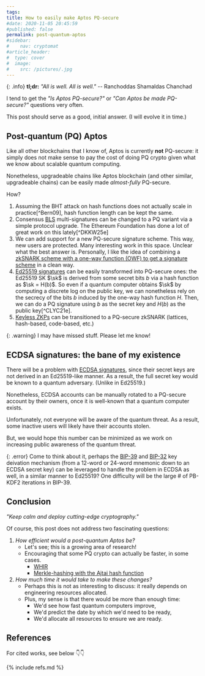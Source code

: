 ```yaml
---
tags:
title: How to easily make Aptos PQ-secure
#date: 2020-11-05 20:45:59
#published: false
permalink: post-quantum-aptos
#sidebar:
#    nav: cryptomat
#article_header:
#  type: cover
#  image:
#    src: /pictures/.jpg
---
```


{: .info}
**tl;dr:** _"All is well. All is well."_ -- Ranchoddas Shamaldas Chanchad

<!--more-->

<!-- Here you can define LaTeX macros -->
<div style="display: none;">$
$</div> <!-- $ -->

I tend to get the _"Is Aptos PQ-secure?"_ or _"Can Aptos be made PQ-secure?"_ questions very often.

This post should serve as a good, initial answer. (I will evolve it in time.)


## Post-quantum (PQ) Aptos

Like all other blockchains that I know of, Aptos is currently **not** PQ-secure: it simply does not make sense to pay the cost of doing PQ crypto given what we know about scalable quantum computing. 

Nonetheless, upgradeable chains like Aptos blockchain (and other similar, upgradeable chains) can be easily made _almost-fully_ PQ-secure.

How?

 1. Assuming the BHT attack on hash functions does not actually scale in practice[^Bern09], hash function length can be kept the same.
 1. Consensus [BLS](/threshold-bls#preliminaries) multi-signatures can be changed to a PQ variant via a simple protocol upgrade. The Ethereum Foundation has done a lot of great work on this lately[^DKKW25e]
 1. We can add support for a new PQ-secure signature scheme. This way, new users are protected. Many interesting work in this space. Unclear what the best answer is. Personally, I like the idea of combining a [zkSNARK scheme with a one-way function (OWF) to get a signature scheme](https://x.com/alinush407/status/1921915943795503301) in a clean way.
 1. [Ed25519 signatures](/schnorr#eddsa-and-ed25519-formulation) can be easily transformed into PQ-secure ones: the Ed25519 SK $\sk$ is derived from some secret bits $b$ via a hash function as $\sk = H(b)$. So even if a quantum computer obtains $\sk$ by computing a discrete log on the public key, we can nonetheless rely on the secrecy of the bits $b$ induced by the one-way hash function $H$. Then, we can do a PQ signature using $b$ as the secret key and $H(b)$ as the public key[^CLYC21e].
 1. [Keyless ZKPs](/keyless) can be transitioned to a PQ-secure zkSNARK (lattices, hash-based, code-based, etc.)

{: .warning}
I may have missed stuff. Please let me know!

## ECDSA signatures: the bane of my existence

There will be a problem with [ECDSA signatures](/ecdsa), since their secret keys are not derived in an Ed25519-like manner. 
As a result, the full secret key would be known to a quantum adversary.
(Unlike in Ed25519.)

Nonetheless, ECDSA accounts can be manually rotated to a PQ-secure account by their owners, once it is well-known that a quantum computer exists.

Unfortunately, not everyone will be aware of the quantum threat.
As a result, some inactive users will likely have their accounts stolen.

But, we would hope this number can be minimized as we work on increasing public awareness of the quantum threat.

{: .error}
Come to think about it, perhaps the [BIP-39](https://en.bitcoin.it/wiki/BIP_0039) and [BIP-32](https://en.bitcoin.it/wiki/BIP_0032) key deivation mechanism (from a 12-word or 24-word mnemonic down to an ECDSA secret key) can be leveraged to handle the problem in ECDSA as well, in a similar manner to Ed25519?
One difficulty will be the large # of PB-KDF2 iterations in BIP-39.

## Conclusion

_"Keep calm and deploy cutting-edge cryptography."_

Of course, this post does not address two fascinating questions: 

1. _How efficient would a post-quantum Aptos be?_ 
    + Let's see; this is a growing area of research!
    + Encouraging that some PQ crypto can actually be faster, in some cases.
        + [WHIR](https://dl.acm.org/doi/10.1007/978-3-031-91134-7_8)
        + [Merkle-hashing with the Ajtai hash function](https://x.com/0xAlbertG/status/1924750783033053623)
2. _How much time it would take to make these changes?_ 
    + Perhaps this is not as interesting to discuss: it really depends on engineering resources allocated. 
    + Plus, my sense is that there would be more than enough time:
        + We'd see how fast quantum computers improve,
        + We'd predict the date by which we'd need to be ready,
        + We'd allocate all resources to ensure we are ready.


## References

For cited works, see below 👇👇

{% include refs.md %}
